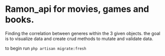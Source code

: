 # Ramon_api for movies, games and books.

Finding the correlation between generes within the 3 given objects.
the goal is to visualize data and create crud methods to mutate and validate data.

to begin run 
`php artisan migrate:fresh`
